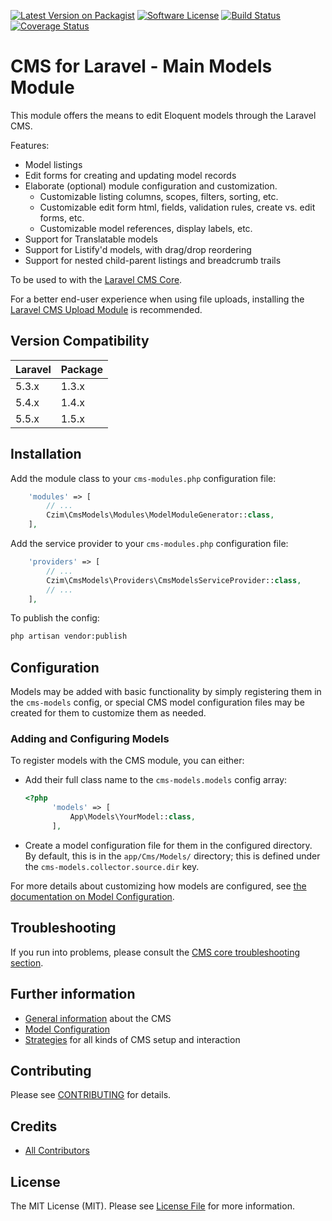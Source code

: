 [![Latest Version on Packagist][ico-version]][link-packagist]
[![Software License][ico-license]](LICENSE.md)
[![Build Status](https://travis-ci.org/czim/laravel-cms-models.svg?branch=master)](https://travis-ci.org/czim/laravel-cms-models)
[![Coverage Status](https://coveralls.io/repos/github/czim/laravel-cms-models/badge.svg?branch=master)](https://coveralls.io/github/czim/laravel-cms-models?branch=master)


# CMS for Laravel - Main Models Module

This module offers the means to edit Eloquent models through the Laravel CMS.

Features:

- Model listings
- Edit forms for creating and updating model records
- Elaborate (optional) module configuration and customization.
    - Customizable listing columns, scopes, filters, sorting, etc.
    - Customizable edit form html, fields, validation rules, create vs. edit forms, etc.
    - Customizable model references, display labels, etc.
- Support for Translatable models
- Support for Listify'd models, with drag/drop reordering
- Support for nested child-parent listings and breadcrumb trails


To be used to with the [Laravel CMS Core](https://github.com/czim/laravel-cms-core).

For a better end-user experience when using file uploads, installing the [Laravel CMS Upload Module](https://github.com/czim/laravel-cms-upload-module) is recommended.


## Version Compatibility

 Laravel             | Package 
:--------------------|:--------
 5.3.x               | 1.3.x
 5.4.x               | 1.4.x
 5.5.x               | 1.5.x
 
## Installation

Add the module class to your `cms-modules.php` configuration file:

``` php
    'modules' => [
        // ...
        Czim\CmsModels\Modules\ModelModuleGenerator::class,
    ],
```

Add the service provider to your `cms-modules.php` configuration file:

``` php
    'providers' => [
        // ...
        Czim\CmsModels\Providers\CmsModelsServiceProvider::class,
        // ...
    ],
```

To publish the config:

``` bash
php artisan vendor:publish
```

## Configuration

Models may be added with basic functionality by simply registering them in the `cms-models` config, or special CMS model configuration files may be created for them to customize them as needed.

### Adding and Configuring Models

To register models with the CMS module, you can either:

- Add their full class name to the `cms-models.models` config array:

    ```php
    <?php
          'models' => [
              App\Models\YourModel::class,
          ],
    ```

- Create a model configuration file for them in the configured directory.  
    By default, this is in the `app/Cms/Models/` directory;
    this is defined under the `cms-models.collector.source.dir` key.  

For more details about customizing how models are configured, see [the documentation on Model Configuration](documentation/ModelConfiguration.md).


## Troubleshooting

If you run into problems, please consult the [CMS core troubleshooting section](https://github.com/czim/laravel-cms-core/blob/master/documentation/Troubleshooting.md).

## Further information

- [General information](documentation/General.md) about the CMS
- [Model Configuration](documentation/ModelConfiguration.md)
- [Strategies](documentation/Strategies.md) for all kinds of CMS setup and interaction 

## Contributing

Please see [CONTRIBUTING](CONTRIBUTING.md) for details.


## Credits

- [All Contributors][link-contributors]

## License

The MIT License (MIT). Please see [License File](LICENSE.md) for more information.

[ico-version]: https://img.shields.io/packagist/v/czim/laravel-cms-models.svg?style=flat-square
[ico-license]: https://img.shields.io/badge/license-MIT-brightgreen.svg?style=flat-square
[ico-downloads]: https://img.shields.io/packagist/dt/czim/laravel-cms-models.svg?style=flat-square

[link-packagist]: https://packagist.org/packages/czim/laravel-cms-models
[link-downloads]: https://packagist.org/packages/czim/laravel-cms-models
[link-author]: https://github.com/czim
[link-contributors]: ../../contributors
